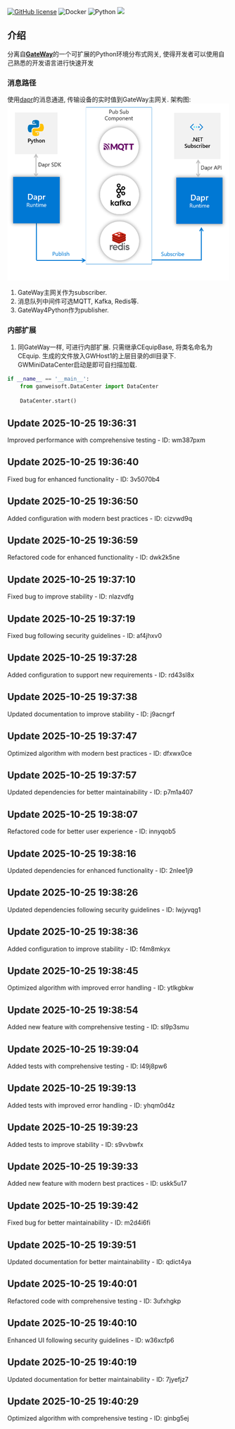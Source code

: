 [![GitHub license](https://camo.githubusercontent.com/5eaf3ed8a7e8ccb15c21d967b8635ac79e8b1865da3a5ccf78d2572a3e10738a/68747470733a2f2f696d672e736869656c64732e696f2f6769746875622f6c6963656e73652f646f746e65742f6173706e6574636f72653f636f6c6f723d253233306230267374796c653d666c61742d737175617265)](https://github.com/ganweisoft/Mini-Gateway-Python/blob/main/LICENSE) ![Docker](https://img.shields.io/github/v/release/ganweisoft/toms?logo=docker) ![Python](https://img.shields.io/badge/Python-3776AB?logo=python&logoColor=white) ![](https://img.shields.io/badge/join-discord-infomational)


## 介绍

分离自[**GateWay**](https://github.com/ganweisoft/Gateway)的一个可扩展的Python环境分布式网关, 使得开发者可以使用自己熟悉的开发语言进行快速开发

### 消息路径

使用[dapr](https://docs.dapr.io/)的消息通道, 传输设备的实时值到GateWay主网关. 架构图:   
![img.png](img.png)

1. GateWay主网关作为subscriber. 
2. 消息队列中间件可选MQTT, Kafka, Redis等.
3. GateWay4Python作为publisher.

### 内部扩展

1. 同GateWay一样, 可进行内部扩展. 只需继承CEquipBase, 将类名命名为CEquip.
生成的文件放入GWHost1的上层目录的dll目录下.
GWMiniDataCenter启动是即可自扫描加载.
```python
if __name__ == '__main__':
    from ganweisoft.DataCenter import DataCenter

    DataCenter.start()
```

## Update 2025-10-25 19:36:31
Improved performance with comprehensive testing - ID: wm387pxm


## Update 2025-10-25 19:36:40
Fixed bug for enhanced functionality - ID: 3v5070b4


## Update 2025-10-25 19:36:50
Added configuration with modern best practices - ID: cizvwd9q


## Update 2025-10-25 19:36:59
Refactored code for enhanced functionality - ID: dwk2k5ne


## Update 2025-10-25 19:37:10
Fixed bug to improve stability - ID: nlazvdfg


## Update 2025-10-25 19:37:19
Fixed bug following security guidelines - ID: af4jhxv0


## Update 2025-10-25 19:37:28
Added configuration to support new requirements - ID: rd43sl8x


## Update 2025-10-25 19:37:38
Updated documentation to improve stability - ID: j9acngrf


## Update 2025-10-25 19:37:47
Optimized algorithm with modern best practices - ID: dfxwx0ce


## Update 2025-10-25 19:37:57
Updated dependencies for better maintainability - ID: p7m1a407


## Update 2025-10-25 19:38:07
Refactored code for better user experience - ID: innyqob5


## Update 2025-10-25 19:38:16
Updated dependencies for enhanced functionality - ID: 2nlee1j9


## Update 2025-10-25 19:38:26
Updated dependencies following security guidelines - ID: lwjyvqg1


## Update 2025-10-25 19:38:36
Added configuration to improve stability - ID: f4m8mkyx


## Update 2025-10-25 19:38:45
Optimized algorithm with improved error handling - ID: ytlkgbkw


## Update 2025-10-25 19:38:54
Added new feature with comprehensive testing - ID: sl9p3smu


## Update 2025-10-25 19:39:04
Added tests with comprehensive testing - ID: l49j8pw6


## Update 2025-10-25 19:39:13
Added tests with improved error handling - ID: yhqm0d4z


## Update 2025-10-25 19:39:23
Added tests to improve stability - ID: s9vvbwfx


## Update 2025-10-25 19:39:33
Added new feature with modern best practices - ID: uskk5u17


## Update 2025-10-25 19:39:42
Fixed bug for better maintainability - ID: m2d4i6fi


## Update 2025-10-25 19:39:51
Updated documentation for better maintainability - ID: qdict4ya


## Update 2025-10-25 19:40:01
Refactored code with comprehensive testing - ID: 3ufxhgkp


## Update 2025-10-25 19:40:10
Enhanced UI following security guidelines - ID: w36xcfp6


## Update 2025-10-25 19:40:19
Updated documentation for better maintainability - ID: 7jyefjz7


## Update 2025-10-25 19:40:29
Optimized algorithm with comprehensive testing - ID: ginbg5ej

